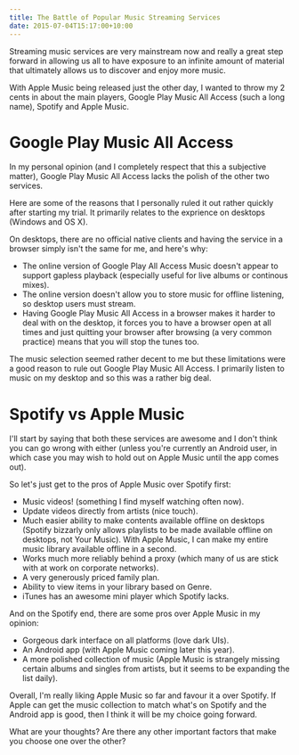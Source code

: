 ```yaml
---
title: The Battle of Popular Music Streaming Services
date: 2015-07-04T15:17:00+10:00
---
```


Streaming music services are very mainstream now and really a great step
forward in allowing us all to have exposure to an infinite amount of material
that ultimately allows us to discover and enjoy more music.

With Apple Music being released just the other day, I wanted to throw my 2 
cents in about the main players, Google Play Music All Access (such a long
name), Spotify and Apple Music.

# Google Play Music All Access #

In my personal opinion (and I completely respect that this a subjective 
matter), Google Play Music All Access lacks the polish of the other two
services.

Here are some of the reasons that I personally ruled it out rather quickly
after starting my trial.  It primarily relates to the exprience on desktops
(Windows and OS X).

On desktops, there are no official native clients and having the service in a
browser simply isn't the same for me, and here's why:

* The online version of Google Play All Access Music doesn't appear to support 
  gapless playback (especially useful for live albums or continous mixes).
* The online version doesn't allow you to store music for offline listening, so
  desktop users must stream.
* Having Google Play Music All Access in a browser makes it harder to deal 
  with on the desktop, it forces you to have a browser open at all times and 
  just quitting your browser after browsing (a very common practice) means 
  that you will stop the tunes too.

The music selection seemed rather decent to me but these limitations were a
good reason to rule out Google Play Music All Access.  I primarily listen to
music on my desktop and so this was a rather big deal.

# Spotify vs Apple Music #

I'll start by saying that both these services are awesome and I don't think you
can go wrong with either (unless you're currently an Android user, in which 
case you may wish to hold out on Apple Music until the app comes out).

So let's just get to the pros of Apple Music over Spotify first:

* Music videos! (something I find myself watching often now).
* Update videos directly from artists (nice touch).
* Much easier ability to make contents available offline on desktops (Spotify
  bizzarly only allows playlists to be made available offline on desktops, not
  Your Music).  With Apple Music, I can make my entire music library available
  offline in a second.
* Works much more reliably behind a proxy (which many of us are stick with at 
  work on corporate networks).
* A very generously priced family plan.
* Ability to view items in your library based on Genre.
* iTunes has an awesome mini player which Spotify lacks.

And on the Spotify end, there are some pros over Apple Music in my opinion:

* Gorgeous dark interface on all platforms (love dark UIs).
* An Android app (with Apple Music coming later this year).
* A more polished collection of music (Apple Music is strangely missing certain
  albums and singles from artists, but it seems to be expanding the list
  daily).

Overall, I'm really liking Apple Music so far and favour it a over Spotify.
If Apple can get the music collection to match what's on Spotify and the
Android app is good, then I think it will be my choice going forward.

What are your thoughts?  Are there any other important factors that make you
choose one over the other?
